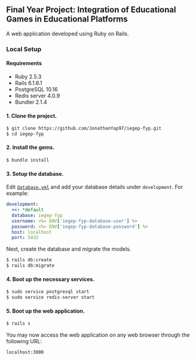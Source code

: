 ## Final Year Project: Integration of Educational Games in Educational Platforms

A web application developed using Ruby on Rails.

### Local Setup
#### Requirements
* Ruby 2.5.3
* Rails 6.1.6.1
* PostgreSQL 10.16
* Redis server 4.0.9
* Bundler 2.1.4

#### 1. Clone the project.
```bash
$ git clone https://github.com/JonathanYap97/iegep-fyp.git
$ cd iegep-fyp
```

#### 2. Install the gems.
```bash
$ bundle install
```

#### 3. Setup the database.
Edit [`database.yml`](https://github.com/JonathanYap97/iegep-fyp/blob/f84e155357f2afbd2d59b65c2523f0222594d205/config/database.yml) and add your database details under `development`. For example:
```yml
development:
  <<: *default
  database: iegep-fyp
  username: <%= ENV['iegep-fyp-database-user'] %>
  password: <%= ENV['iegep-fyp-database-password'] %>
  host: localhost
  port: 5432  
```

Next, create the database and migrate the models.
```bash
$ rails db:create
$ rails db:migrate
```

#### 4. Boot up the necessary services.
```bash
$ sudo service postgresql start
$ sudo service redis-server start
```

#### 5. Boot up the web application.
```bash
$ rails s
```
You may now access the web application on any web browser through the following URL:
```url
localhost:3000
```
